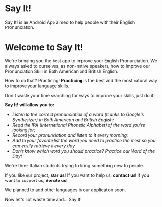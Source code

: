 # Say It!
Say It! is an Android App aimed to help people with their English Pronunciation.

# Welcome to Say It!

We're bringing you the best app to improve your English Pronunciation. We always asked to ourselves, as non-native speakers, how to improve our Pronunciation Skill in Both American and British English.

How to do that? Practicing! **Practicing** is the best and the most natural way to improve your language skills.

Don't waste your time searching for ways to improve your skills, just do it!

**Say It! will allow you to:**
- *Listen to the correct pronunciation of a word (thanks to Google's Synthesizer) in Both American and British English;*
- *Read the IPA (International Phonetic Alphabet) of the word you're looking for;*
- *Record your pronunciation and listen to it every morning;*
- *Add to your favorite list the word you need to practice the most so you can easily retrieve it every day*
- *Don't know which word you should practice? Practice our Word of the Day!*

We're three Italian students trying to bring something new to people.

If you like our project, **star us**!
If you want to help us, **contact us**!
If you want to support us, **donate us**!

We planned to add other languages in our application soon.

Now let's not waste time and... Say It!
